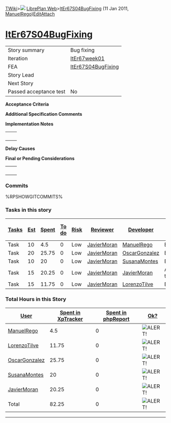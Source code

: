 [TWiki](Main_WebHome)&gt;![](/twiki/pub/TWiki/TWikiDocGraphics/web-bg-small.gif) [LibrePlan Web](LibrePlan_WebHome)&gt;[ItEr67S04BugFixing](LibrePlan_ItEr67S04BugFixing "Topic revision: 7 (11 Jan 2011 - 07:27:22)") (11 Jan 2011, [ManuelRego](Main_ManuelRego))[Edit](LibrePlan_ItEr67S04BugFixing?t=1520343650 "Edit this topic text")[Attach](/twiki/bin/attach/LibrePlan/ItEr67S04BugFixing "Attach an image or document to this topic")  

 [ItEr67S04BugFixing](LibrePlan_ItEr67S04BugFixing)
===================================================

|                        |                                                    |
|------------------------|----------------------------------------------------|
| Story summary          | Bug fixing                                         |
| Iteration              | [ItEr67week01](LibrePlan_ItEr67week01)             |
| FEA                    | [ItEr67S04BugFixing](LibrePlan_ItEr67S04BugFixing) |
| Story Lead             |                                                    |
| Next Story             |                                                    |
| Passed acceptance test | No                                                 |

**Acceptance Criteria**

**Additional Specification Comments**

**Implementation Notes**

|     |     |
|-----|-----|
|     |     |

**Delay Causes**

**Final or Pending Considerations**

|     |     |
|-----|-----|
|     |     |

###  Commits

%RPSHOWGITCOMMITS%

###  Tasks in this story

| [Tasks](LibrePlan_ItEr67S04BugFixing?sortcol=0;table=2;up=0#sorted_table "Sort by this column") | [Est](LibrePlan_ItEr67S04BugFixing?sortcol=1;table=2;up=0#sorted_table "Sort by this column") | [Spent](LibrePlan_ItEr67S04BugFixing?sortcol=2;table=2;up=0#sorted_table "Sort by this column") | [To do](LibrePlan_ItEr67S04BugFixing?sortcol=3;table=2;up=0#sorted_table "Sort by this column") | [Risk](LibrePlan_ItEr67S04BugFixing?sortcol=4;table=2;up=0#sorted_table "Sort by this column") | [Reviewer](LibrePlan_ItEr67S04BugFixing?sortcol=5;table=2;up=0#sorted_table "Sort by this column") | [Developer](LibrePlan_ItEr67S04BugFixing?sortcol=6;table=2;up=0#sorted_table "Sort by this column") | [Task Name](LibrePlan_ItEr67S04BugFixing?sortcol=7;table=2;up=0#sorted_table "Sort by this column") | [Start Date](LibrePlan_ItEr67S04BugFixing?sortcol=8;table=2;up=0#sorted_table "Sort by this column") | [Est End Date](LibrePlan_ItEr67S04BugFixing?sortcol=9;table=2;up=0#sorted_table "Sort by this column") | [End Date](LibrePlan_ItEr67S04BugFixing?sortcol=10;table=2;up=0#sorted_table "Sort by this column") |
|-------------------------------------------------------------------------------------------------|-----------------------------------------------------------------------------------------------|-------------------------------------------------------------------------------------------------|-------------------------------------------------------------------------------------------------|------------------------------------------------------------------------------------------------|----------------------------------------------------------------------------------------------------|-----------------------------------------------------------------------------------------------------|-----------------------------------------------------------------------------------------------------|------------------------------------------------------------------------------------------------------|--------------------------------------------------------------------------------------------------------|-----------------------------------------------------------------------------------------------------|
| Task                                                                                            | 10                                                                                            | 4.5                                                                                             | 0                                                                                               | Low                                                                                            | [JavierMoran](Main_JavierMoran)                                                                    | [ManuelRego](Main_ManuelRego)                                                                       | Bug fixing.                                                                                         |                                                                                                      |                                                                                                        |                                                                                                     |
| Task                                                                                            | 20                                                                                            | 25.75                                                                                           | 0                                                                                               | Low                                                                                            | [JavierMoran](Main_JavierMoran)                                                                    | [OscarGonzalez](Main_OscarGonzalez)                                                                 | Bug fixing.                                                                                         |                                                                                                      |                                                                                                        |                                                                                                     |
| Task                                                                                            | 10                                                                                            | 20                                                                                              | 0                                                                                               | Low                                                                                            | [JavierMoran](Main_JavierMoran)                                                                    | [SusanaMontes](Main_SusanaMontes)                                                                   | Bug fixing                                                                                          |                                                                                                      |                                                                                                        |                                                                                                     |
| Task                                                                                            | 15                                                                                            | 20.25                                                                                           | 0                                                                                               | Low                                                                                            | [JavierMoran](Main_JavierMoran)                                                                    | [JavierMoran](Main_JavierMoran)                                                                     | Application testing                                                                                 |                                                                                                      |                                                                                                        |                                                                                                     |
| Task                                                                                            | 15                                                                                            | 11.75                                                                                           | 0                                                                                               | Low                                                                                            | [JavierMoran](Main_JavierMoran)                                                                    | [LorenzoTilve](Main_LorenzoTilve)                                                                   | Bug fixing                                                                                          |                                                                                                      |                                                                                                        |                                                                                                     |

###  Total Hours in this Story

| [User](LibrePlan_ItEr67S04BugFixing?sortcol=0;table=3;up=0#sorted_table "Sort by this column") | [Spent in XpTracker](LibrePlan_ItEr67S04BugFixing?sortcol=1;table=3;up=0#sorted_table "Sort by this column") | [Spent in phpReport](LibrePlan_ItEr67S04BugFixing?sortcol=2;table=3;up=0#sorted_table "Sort by this column") | [Ok?](LibrePlan_ItEr67S04BugFixing?sortcol=3;table=3;up=0#sorted_table "Sort by this column") |
|------------------------------------------------------------------------------------------------|--------------------------------------------------------------------------------------------------------------|--------------------------------------------------------------------------------------------------------------|-----------------------------------------------------------------------------------------------|
| [ManuelRego](Main_ManuelRego)                                                                  | 4.5                                                                                                          | 0                                                                                                            | ![ALERT!](/twiki/pub/TWiki/TWikiDocGraphics/warning.gif "ALERT!")                             |
| [LorenzoTilve](Main_LorenzoTilve)                                                              | 11.75                                                                                                        | 0                                                                                                            | ![ALERT!](/twiki/pub/TWiki/TWikiDocGraphics/warning.gif "ALERT!")                             |
| [OscarGonzalez](Main_OscarGonzalez)                                                            | 25.75                                                                                                        | 0                                                                                                            | ![ALERT!](/twiki/pub/TWiki/TWikiDocGraphics/warning.gif "ALERT!")                             |
| [SusanaMontes](Main_SusanaMontes)                                                              | 20                                                                                                           | 0                                                                                                            | ![ALERT!](/twiki/pub/TWiki/TWikiDocGraphics/warning.gif "ALERT!")                             |
| [JavierMoran](Main_JavierMoran)                                                                | 20.25                                                                                                        | 0                                                                                                            | ![ALERT!](/twiki/pub/TWiki/TWikiDocGraphics/warning.gif "ALERT!")                             |
| Total                                                                                          | 82.25                                                                                                        | 0                                                                                                            | ![ALERT!](/twiki/pub/TWiki/TWikiDocGraphics/warning.gif "ALERT!")                             |

------------------------------------------------------------------------
